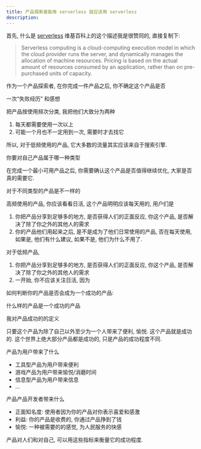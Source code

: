 ```yaml
---
title: 产品探索者能用 serverless 就应该用 serverless
description: 
---
```




首先, 什么是 [serverless](https://en.wikipedia.org/wiki/Serverless_computing) 维基百科上的这个描述我是很赞同的, 直接复制下:

> Serverless computing is a cloud-computing execution model in which the cloud provider runs the server, and dynamically manages the allocation of machine resources. Pricing is based on the actual amount of resources consumed by an application, rather than on pre-purchased units of capacity.

作为一个产品探索者, 在你完成一件产品之后, 你不确定这个产品是否

一次“失败经历” 和感想

把产品按使用频次分类, 我把他们大致分为两种
1. 每天都需要使用一次以上
2. 可能一个月也不一定用到一次, 需要时才去找它

所以, 对于低频使用的产品, 它大多数的流量其实应该来自于搜索引擎.

你要对自己产品属于哪一种类型


在完成一个最小可用产品之后, 你需要确认这个产品是否值得继续优化, 大家是否真的需要它.

对于不同类型的产品是不一样的

高频使用的产品, 你应该看看日活, 这个产品明明应该每天用的, 用户们是

1. 你把产品分享到足够多的地方, 是否获得人们的正面反应, 你这个产品, 是否解决了除了你之外的其他人的需求
2. 你的产品他们用起来之后, 是不是成为了他们日常使用的产品, 否在每天使用, 如果是, 他们有什么建议, 如果不是, 他们为什么不用了.

对于低频产品, 
1. 你把产品分享到足够多的地方, 是否获得人们的正面反应, 你这个产品, 是否解决了除了你之外的其他人的需求
2. 一开始, 你不应该关注日活, 因为

如何判断你的产品是否会成为一个成功的产品: 

什么样的产品是一个成功的产品

我对产品成功的的定义

只要这个产品为除了自己以外至少为一个人带来了便利, 愉悦. 这个产品就是成功的. 这个世界上绝大部分产品都是成功的, 只是产品的成功程度不同.

产品为用户带来了什么

- 工具型产品为用户带来便利
- 游戏产品为用户带来愉悦/消磨时间
- 信息型产品为用户带来信息
- ...

产品产品开发者带来什么

- 正面知名度: 使用者因为你的产品对你表示喜爱和感激
- 利益: 你的产品是收费的, 你通过产品挣到了钱
- 愉悦: 一种被需要的的感觉, 为人民服务的快感

产品对人们和对自己, 可以用这些指标来衡量它的成功程度.

